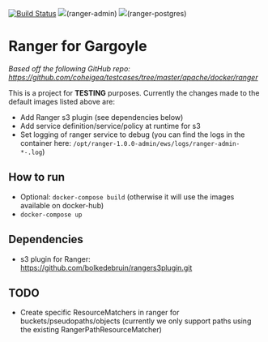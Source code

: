 [![Build Status](https://travis-ci.org/nielsdenissen/ranger-for-gargoyle.svg?branch=master)](https://travis-ci.org/nielsdenissen/ranger-for-gargoyle)
[![](https://images.microbadger.com/badges/image/nielsdenissen/ranger-admin:master.svg)](https://microbadger.com/images/nielsdenissen/ranger-admin:master)(ranger-admin)
[![](https://images.microbadger.com/badges/image/nielsdenissen/ranger-postgres:master.svg)](https://microbadger.com/images/nielsdenissen/ranger-postgres:master)(ranger-postgres)


# Ranger for Gargoyle

*Based off the following GitHub repo: https://github.com/coheigea/testcases/tree/master/apache/docker/ranger*

This is a project for **TESTING** purposes. Currently the changes made to the default images listed above are:
- Add Ranger s3 plugin (see dependencies below)
- Add service definition/service/policy at runtime for s3
- Set logging of ranger service to debug (you can find the logs in the container here: `/opt/ranger-1.0.0-admin/ews/logs/ranger-admin-*-.log`)

## How to run

- Optional: `docker-compose build` (otherwise it will use the images available on docker-hub)
- `docker-compose up`

## Dependencies

- s3 plugin for Ranger: https://github.com/bolkedebruin/rangers3plugin.git

## TODO

- Create specific ResourceMatchers in ranger for buckets/pseudopaths/objects (currently we only support paths using the existing RangerPathResourceMatcher)
